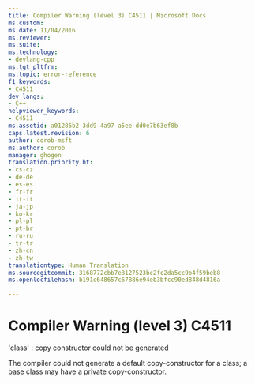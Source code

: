 ```yaml
---
title: Compiler Warning (level 3) C4511 | Microsoft Docs
ms.custom: 
ms.date: 11/04/2016
ms.reviewer: 
ms.suite: 
ms.technology:
- devlang-cpp
ms.tgt_pltfrm: 
ms.topic: error-reference
f1_keywords:
- C4511
dev_langs:
- C++
helpviewer_keywords:
- C4511
ms.assetid: a01286b2-3dd9-4a97-a5ee-dd0e7b63ef8b
caps.latest.revision: 6
author: corob-msft
ms.author: corob
manager: ghogen
translation.priority.ht:
- cs-cz
- de-de
- es-es
- fr-fr
- it-it
- ja-jp
- ko-kr
- pl-pl
- pt-br
- ru-ru
- tr-tr
- zh-cn
- zh-tw
translationtype: Human Translation
ms.sourcegitcommit: 3168772cbb7e8127523bc2fc2da5cc9b4f59beb8
ms.openlocfilehash: b191c648657c67886e94eb3bfcc90ed848d4816a

---
```

# Compiler Warning (level 3) C4511
'class' : copy constructor could not be generated  
  
 The compiler could not generate a default copy-constructor for a class; a base class may have a private copy-constructor.


<!--HONumber=Jan17_HO2-->


